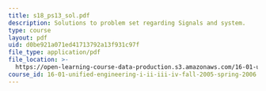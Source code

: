 ```yaml
---
title: s18_ps13_sol.pdf
description: Solutions to problem set regarding Signals and system.
type: course
layout: pdf
uid: d0be921a071ed41713792a13f931c97f
file_type: application/pdf
file_location: >-
  https://open-learning-course-data-production.s3.amazonaws.com/16-01-unified-engineering-i-ii-iii-iv-fall-2005-spring-2006/d0be921a071ed41713792a13f931c97f_s18_ps13_sol.pdf
course_id: 16-01-unified-engineering-i-ii-iii-iv-fall-2005-spring-2006
---
```

